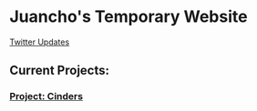 # Juancho's Temporary Website

[Twitter Updates](https://twitter.com/Juancho_Dev)

## Current Projects:

### [Project: Cinders](https://juancho-fe.github.io/fe8-engine/)


